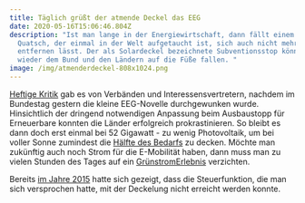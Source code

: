 ```yaml
---
title: Täglich grüßt der atmende Deckel das EEG
date: 2020-05-16T15:06:46.804Z
description: "Ist man lange in der Energiewirtschaft, dann fällt einem auf, das
  Quatsch, der einmal in der Welt aufgetaucht ist, sich auch nicht mehr
  entfernen lässt. Der als Solardeckel bezeichnete Subventionsstop könnte mal
  wieder dem Bund und den Ländern auf die Füße fallen. "
image: /img/atmenderdeckel-808x1024.png
---
```

[Heftige Kritik](https://www.pv-magazine.de/2020/05/15/kritik-an-mini-eeg-novelle-dringendste-fragen-bleiben-offen/) gab es von Verbänden und Interessensvertretern, nachdem im Bundestag gestern die kleine EEG-Novelle durchgewunken wurde. Hinsichtlich der dringend notwendigen Anpassung beim Ausbaustopp für Erneuerbare konnten die Länder erfolgreich prokrastinieren. So bleibt es dann doch erst einmal bei 52 Gigawatt - zu wenig Photovoltaik, um bei voller Sonne zumindest die [Hälfte des Bedarfs](https://www.corrently.de/transparenz/2020/05/07/strommix-am-7-5-2020/) zu decken. Möchte man zukünftig auch noch Strom für die E-Mobilität haben, dann muss man zu vielen Stunden des Tages auf ein [GrünstromErlebnis](/post/%C3%B6kostrom-und-etwas-f%C3%BCr-das-klima-tun-geht-das-gr%C3%BCnstromerlebnis/) verzichten.

Bereits [im Jahre 2015](https://blog.stromhaltig.de/2015/10/abgewuergt-atmender-deckel-erstmals-ohne-atem/) hatte sich gezeigt, dass die Steuerfunktion, die man sich versprochen hatte, mit der Deckelung nicht erreicht werden konnte.